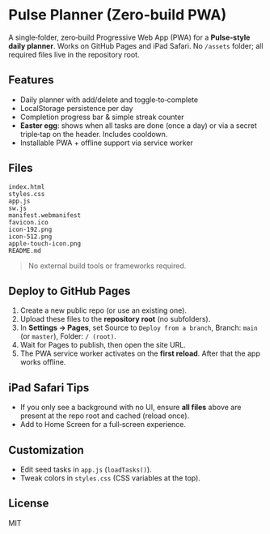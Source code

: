 # Pulse Planner (Zero‑build PWA)

A single‑folder, zero‑build Progressive Web App (PWA) for a **Pulse‑style daily planner**. Works on GitHub Pages and iPad Safari. No `/assets` folder; all required files live in the repository root.

## Features
- Daily planner with add/delete and toggle‑to‑complete
- LocalStorage persistence per day
- Completion progress bar & simple streak counter
- **Easter egg**: shows when all tasks are done (once a day) or via a secret triple‑tap on the header. Includes cooldown.
- Installable PWA + offline support via service worker

## Files
```
index.html
styles.css
app.js
sw.js
manifest.webmanifest
favicon.ico
icon-192.png
icon-512.png
apple-touch-icon.png
README.md
```
> No external build tools or frameworks required.

## Deploy to GitHub Pages
1. Create a new public repo (or use an existing one).
2. Upload these files to the **repository root** (no subfolders).
3. In **Settings → Pages**, set Source to `Deploy from a branch`, Branch: `main` (or `master`), Folder: `/ (root)`.
4. Wait for Pages to publish, then open the site URL.
5. The PWA service worker activates on the **first reload**. After that the app works offline.

## iPad Safari Tips
- If you only see a background with no UI, ensure **all files** above are present at the repo root and cached (reload once).
- Add to Home Screen for a full‑screen experience.

## Customization
- Edit seed tasks in `app.js` (`loadTasks()`).
- Tweak colors in `styles.css` (CSS variables at the top).

## License
MIT
